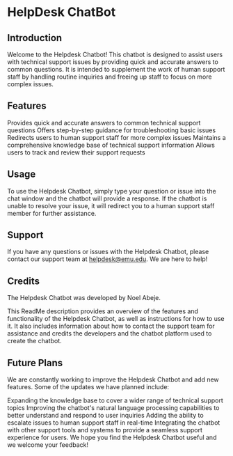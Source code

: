 # HelpDesk ChatBot
## Introduction
Welcome to the Helpdesk Chatbot! This chatbot is designed to assist users with technical support issues by providing quick and accurate answers to common questions. It is intended to supplement the work of human support staff by handling routine inquiries and freeing up staff to focus on more complex issues.

## Features
Provides quick and accurate answers to common technical support questions
Offers step-by-step guidance for troubleshooting basic issues
Redirects users to human support staff for more complex issues
Maintains a comprehensive knowledge base of technical support information
Allows users to track and review their support requests

## Usage
To use the Helpdesk Chatbot, simply type your question or issue into the chat window and the chatbot will provide a response. If the chatbot is unable to resolve your issue, it will redirect you to a human support staff member for further assistance.

## Support
If you have any questions or issues with the Helpdesk Chatbot, please contact our support team at helpdesk@emu.edu. We are here to help!

## Credits
The Helpdesk Chatbot was developed by Noel Abeje.

This ReadMe description provides an overview of the features and functionality of the Helpdesk Chatbot, as well as instructions for how to use it. It also includes information about how to contact the support team for assistance and credits the developers and the chatbot platform used to create the chatbot.

## Future Plans
We are constantly working to improve the Helpdesk Chatbot and add new features. Some of the updates we have planned include:

Expanding the knowledge base to cover a wider range of technical support topics
Improving the chatbot's natural language processing capabilities to better understand and respond to user inquiries
Adding the ability to escalate issues to human support staff in real-time
Integrating the chatbot with other support tools and systems to provide a seamless support experience for users.
We hope you find the Helpdesk Chatbot useful and we welcome your feedback!
